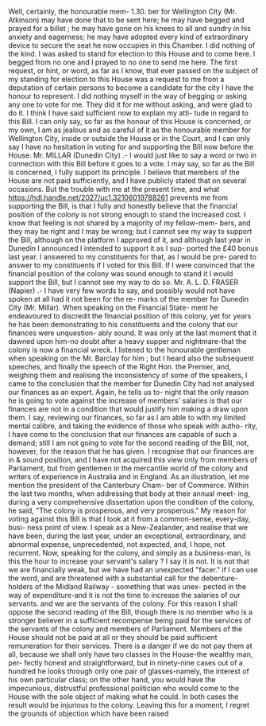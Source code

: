Well, certainly, the honourable mem- 1.30. ber for Wellington City (Mr. Atkinson) may have done that to be sent here; he may have begged and prayed for a billet ; he may have gone on his knees to all and sundry in his anxiety and eagerness; he may have adopted every kind of extraordinary device to secure the seat he now occupies in this Chamber. I did nothing of the kind. I was asked to stand for election to this House and to come here. I begged from no one and I prayed to no one to send me here. The first request, or hint, or word, as far as I know, that ever passed on the subject of my standing for election to this House was a request to me from a deputation of certain persons to become a candidate for the city I have the honour to represent. I did nothing myself in the way of begging or asking any one to vote for me. They did it for me without asking, and were glad to do it. I think I have said sufficient now to explain my atti- tude in regard to this Bill. I can only say, so far as the honour of this House is concerned, or my own, I am as jealous and as careful of it as the honourable member for Wellington City, inside or outside the House or in the Court, and I can only say I have no hesitation in voting for and supporting the Bill now before the House. Mr. MILLAR (Dunedin City) .- I would just like to say a word or two in connection with this Bill before it goes to a vote. I may say, so far as the Bill is concerned, I fully support its principle. I believe that members of the House are not paid sufficiently, and I have publicly stated that on several occasions. But the trouble with me at the present time, and what https://hdl.handle.net/2027/uc1.32106019788261 prevents me from supporting the Bill, is that I fully and honestly believe that the financial position of the colony is not strong enough to stand the increased cost. I know that feeling is not shared by a majority of my fellow-mem- bers, and they may be right and I may be wrong; but I cannot see my way to support the Bill, although on the platform I approved of it, and although last year in Dunedin I announced I intended to support it as I sup- ported the £40 bonus last year. I answered to my constituents for that, as I would be pre- pared to answer to my constituents if I voted for this Bill. If I were convinced that the financial position of the colony was sound enough to stand it I would support the Bill, but I cannot see my way to do so. Mr. A. L. D. FRASER (Napier) .- I have very few words to say, and possibly would not have spoken at all had it not been for the re- marks of the member for Dunedin City (Mr. Millar). When speaking on the Financial State- ment he endeavoured to discredit the financial position of this colony, yet for years he has been demonstrating to his constituents and the colony that our finances were unquestion- ably sound. It was only at the last moment that it dawned upon him-no doubt after a heavy supper and nightmare-that the colony is now a financial wreck. I listened to the honourable gentleman when speaking on the Mr. Barclay for him ; but I heard also the subsequent speeches, and finally the speech of the Right Hon. the Premier, and, weighing them and realising the inconsistency of some of the speakers, I came to the conclusion that the member for Dunedin City had not analysed our finances as an expert. Again, he tells us to- night that the only reason he is going to vote against the increase of members' salaries is that our finances are not in a condition that would justify him making a draw upon them. I say, reviewing our finances, so far as I am able to with my limited mental calibre, and taking the evidence of those who speak with autho- rity, I have come to the conclusion that our finances are capable of such a demand; still I am not going to vote for the second reading of the Bill, not, however, for the reason that he has given. I recognise that our finances are in & sound position, and I have not acquired this view only from members of Parliament, but from gentlemen in the mercantile world of the colony and writers of experience in Australia and in England. As an illustration, let me mention the president of the Canterbury Cham- ber of Commerce. Within the last two months, when addressing that body at their annual meet- ing, during a very comprehensive dissertation upon the condition of the colony, he said, "The colony is prosperous, and very prosperous." My reason for voting against this Bill is that I look at it from a common-sense, every-day, busi- ness point of view. I speak as a New-Zealander, and realise that we have been, during the last year, under an exceptional, extraordinary, and abnormal expense, unprecedented, not expected, and, I hope, not recurrent. Now, speaking for the colony, and simply as a business-man, Is this the hour to increase your servant's salary ? I say it is not. It is not that we are financially weak, but we have had an unexpected "facer." if I can use the word, and are threatened with a substantial call for the debenture-holders of the Midland Railway - something that was unex- pected in the way of expenditure-and it is not the time to increase the salaries of our servants. and we are the servants of the colony. For this reason I shall oppose the second reading of the Bill, though there is no member who is a stronger believer in a sufficient recompense being paid for the services of the servants of the colony and members of Parliament. Members of the House should not be paid at all or they should be paid sufficient remuneration for their services. There is a danger if we do not pay them at all, because we shall only have two classes in the House-the wealthy man, per- fectly honest and straightforward, but in ninety-nine cases out of a hundred he looks through only one pair of glasses-namely, the interest of his own particular class; on the other hand, you would have the impecunious, distrustful professional politician who would come to the House with the sole object of making what he could. In both cases the result would be injurious to the colony. Leaving this for a moment, I regret the grounds of objection which have been raised 